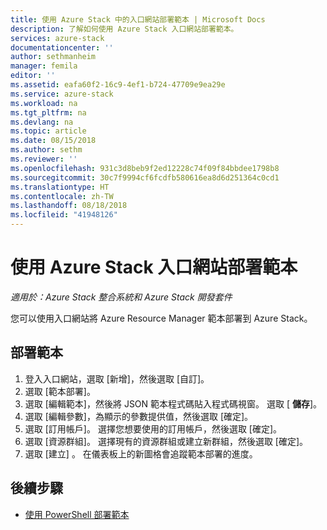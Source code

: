 ```yaml
---
title: 使用 Azure Stack 中的入口網站部署範本 | Microsoft Docs
description: 了解如何使用 Azure Stack 入口網站部署範本。
services: azure-stack
documentationcenter: ''
author: sethmanheim
manager: femila
editor: ''
ms.assetid: eafa60f2-16c9-4ef1-b724-47709e9ea29e
ms.service: azure-stack
ms.workload: na
ms.tgt_pltfrm: na
ms.devlang: na
ms.topic: article
ms.date: 08/15/2018
ms.author: sethm
ms.reviewer: ''
ms.openlocfilehash: 931c3d8beb9f2ed12228c74f09f84bbdee1798b8
ms.sourcegitcommit: 30c7f9994cf6fcdfb580616ea8d6d251364c0cd1
ms.translationtype: HT
ms.contentlocale: zh-TW
ms.lasthandoff: 08/18/2018
ms.locfileid: "41948126"
---
```

# <a name="deploy-templates-using-the-azure-stack-portal"></a>使用 Azure Stack 入口網站部署範本

*適用於：Azure Stack 整合系統和 Azure Stack 開發套件*

您可以使用入口網站將 Azure Resource Manager 範本部署到 Azure Stack。

## <a name="to-deploy-a-template"></a>部署範本

1. 登入入口網站，選取 [新增]，然後選取 [自訂]。
2. 選取 [範本部署]。
3. 選取 [編輯範本]，然後將 JSON 範本程式碼貼入程式碼視窗。 選取 [ **儲存**]。
4. 選取 [編輯參數]，為顯示的參數提供值，然後選取 [確定]。
5. 選取 [訂用帳戶]。 選擇您想要使用的訂用帳戶，然後選取 [確定]。
6. 選取 [資源群組]。 選擇現有的資源群組或建立新群組，然後選取 [確定]。
7. 選取 [建立] 。 在儀表板上的新圖格會追蹤範本部署的進度。

## <a name="next-steps"></a>後續步驟

* [使用 PowerShell 部署範本](azure-stack-deploy-template-powershell.md)
